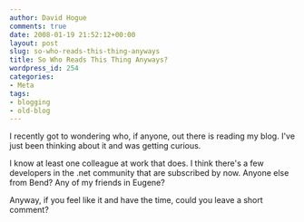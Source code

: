 ```yaml
---
author: David Hogue
comments: true
date: 2008-01-19 21:52:12+00:00
layout: post
slug: so-who-reads-this-thing-anyways
title: So Who Reads This Thing Anyways?
wordpress_id: 254
categories:
- Meta
tags:
- blogging
- old-blog
---
```


I recently got to wondering who, if anyone, out there is reading my blog.  I've just been thinking about it and was getting curious.

I know at least one colleague at work that does.  I think there's a few developers in the .net community that are subscribed by now.  Anyone else from Bend?  Any of my friends in Eugene?

Anyway, if you feel like it and have the time, could you leave a short comment?
